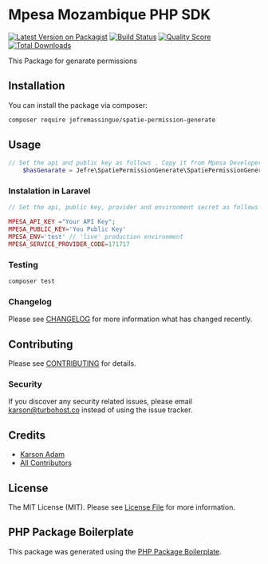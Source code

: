 # Mpesa Mozambique PHP SDK

[![Latest Version on Packagist](https://img.shields.io/packagist/v/karson/mpesa-php-sdk.svg?style=flat-square)](https://packagist.org/packages/karson/mpesa-php-sdk)
[![Build Status](https://img.shields.io/travis/karson/mpesa-php-sdk/master.svg?style=flat-square)](https://travis-ci.org/karson/mpesa-php-sdk)
[![Quality Score](https://img.shields.io/scrutinizer/g/karson/mpesa-php-sdk.svg?style=flat-square)](https://scrutinizer-ci.com/g/karson/mpesa-php-sdk)
[![Total Downloads](https://img.shields.io/packagist/dt/karson/mpesa-php-sdk.svg?style=flat-square)](https://packagist.org/packages/karson/mpesa-php-sdk)

This Package for genarate permissions

## Installation

You can install the package via composer:

```bash
composer require jefremassingue/spatie-permission-generate
```

## Usage

``` php
// Set the api and public key as follows . Copy it from Mpesa Developer Console (https://developer.mpesa.vm.co.mz/) .
    $hasGenarate = Jefre\SpatiePermissionGenerate\SpatiePermissionGenerate::synchronizelPermission();

```
### Instalation in Laravel

``` php
// Set the api, public key, provider and environment secret as follows in your .env file

MPESA_API_KEY ="Your API Key";
MPESA_PUBLIC_KEY='You Public Key'
MPESA_ENV='test' // 'live' production environment
MPESA_SERVICE_PROVIDER_CODE=171717
```

### Testing

``` bash
composer test
```

### Changelog

Please see [CHANGELOG](CHANGELOG.md) for more information what has changed recently.

## Contributing

Please see [CONTRIBUTING](CONTRIBUTING.md) for details.

### Security

If you discover any security related issues, please email karson@turbohost.co instead of using the issue tracker.

## Credits

- [Karson Adam](https://github.com/karson)
- [All Contributors](../../contributors)

## License

The MIT License (MIT). Please see [License File](LICENSE.md) for more information.

## PHP Package Boilerplate

This package was generated using the [PHP Package Boilerplate](https://laravelpackageboilerplate.com).
